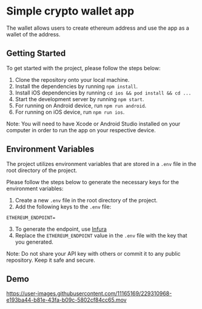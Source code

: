 # Simple crypto wallet app

The wallet allows users to create ethereum address and use the app as a wallet of the address.

## Getting Started

To get started with the project, please follow the steps below:

1. Clone the repository onto your local machine.
2. Install the dependencies by running `npm install`.
3. Install iOS dependencies by running `cd ios && pod install && cd ...`
4. Start the development server by running `npm start`.
5. For running on Android device, run `npm run android`.
6. For running on iOS device, run `npm run ios`.

Note: You will need to have Xcode or Android Studio installed on your computer in order to run the app on your respective device.

## Environment Variables

The project utilizes environment variables that are stored in a `.env` file in the root directory of the project.

Please follow the steps below to generate the necessary keys for the environment variables:

1. Create a new `.env` file in the root directory of the project.
2. Add the following keys to the `.env` file:

```
ETHEREUM_ENDPOINT=
```

3. To generate the endpoint, use [Infura](https://docs.infura.io/infura/getting-started)
4. Replace the `ETHEREUM_ENDPOINT` value in the `.env` file with the key that you generated.

Note: Do not share your API key with others or commit it to any public repository. Keep it safe and secure.

## Demo

https://user-images.githubusercontent.com/11165169/229310968-e193ba44-b81e-43fa-b09c-5802cf84cc65.mov
